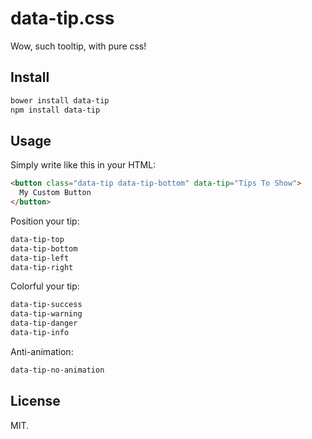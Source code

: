 # data-tip.css

Wow, such tooltip, with pure css!

## Install

```bash
bower install data-tip
npm install data-tip
```

## Usage

Simply write like this in your HTML:

```html
<button class="data-tip data-tip-bottom" data-tip="Tips To Show">
  My Custom Button
</button>
```

Position your tip:

```html
data-tip-top
data-tip-bottom
data-tip-left
data-tip-right
```

Colorful your tip:

```html
data-tip-success
data-tip-warning
data-tip-danger
data-tip-info
```

Anti-animation:

```html
data-tip-no-animation
```

## License

MIT.

